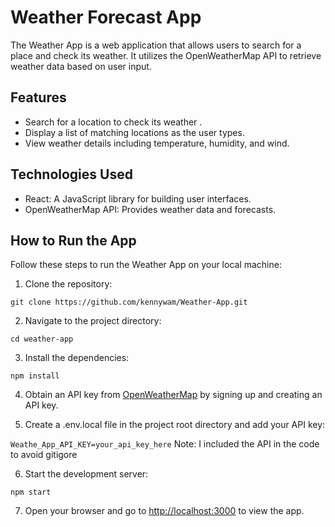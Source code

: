 # Weather Forecast App

The Weather App is a web application that allows users to search for a place and check its weather. It utilizes the OpenWeatherMap API to retrieve weather data based on user input.

## Features

- Search for a location to check its weather .
- Display a list of matching locations as the user types.
- View weather details including temperature, humidity, and wind.

## Technologies Used

- React: A JavaScript library for building user interfaces.
- OpenWeatherMap API: Provides weather data and forecasts.

## How to Run the App

Follow these steps to run the Weather App on your local machine:

1. Clone the repository:

`git clone https://github.com/kennywam/Weather-App.git`

2. Navigate to the project directory:

`cd weather-app`

3. Install the dependencies:

`npm install`

4. Obtain an API key from [OpenWeatherMap](https://openweathermap.org/) by signing up and creating an API key.

5. Create a .env.local file in the project root directory and add your API key:

`Weathe_App_API_KEY=your_api_key_here`
Note: I included the API in the code to avoid gitigore

6. Start the development server:

`npm start`

7. Open your browser and go to [http://localhost:3000](http://localhost:3000) to view the app.
